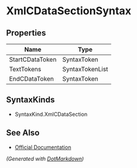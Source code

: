 # XmlCDataSectionSyntax

## Properties

| Name            | Type            |
| --------------- | --------------- |
| StartCDataToken | SyntaxToken     |
| TextTokens      | SyntaxTokenList |
| EndCDataToken   | SyntaxToken     |

## SyntaxKinds

* SyntaxKind\.XmlCDataSection

## See Also

* [Official Documentation](https://docs.microsoft.com/en-us/dotnet/api/microsoft.codeanalysis.csharp.syntax.xmlcdatasectionsyntax)


*\(Generated with [DotMarkdown](http://github.com/JosefPihrt/DotMarkdown)\)*